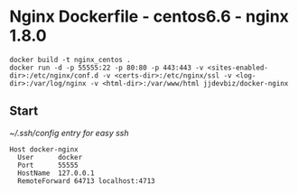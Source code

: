 # Nginx Dockerfile - centos6.6 - nginx 1.8.0
```
docker build -t nginx_centos .
docker run -d -p 55555:22 -p 80:80 -p 443:443 -v <sites-enabled-dir>:/etc/nginx/conf.d -v <certs-dir>:/etc/nginx/ssl -v <log-dir>:/var/log/nginx -v <html-dir>:/var/www/html jjdevbiz/docker-nginx
```

## Start ##

*~/.ssh/config entry for easy ssh*
```
Host docker-nginx
  User      docker
  Port      55555
  HostName  127.0.0.1
  RemoteForward 64713 localhost:4713
```
